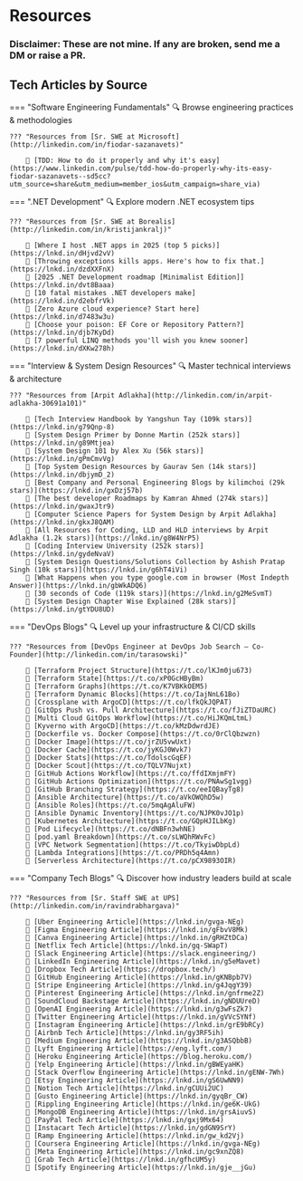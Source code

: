 # Resources

### Disclaimer: These are not mine. If any are broken, send me a DM or raise a PR.

## Tech Articles by Source

=== "Software Engineering Fundamentals"
    🔍 Browse engineering practices & methodologies

    ??? "Resources from [Sr. SWE at Microsoft](http://linkedin.com/in/fiodar-sazanavets)"

        🔹 [TDD: How to do it properly and why it's easy](https://www.linkedin.com/pulse/tdd-how-do-properly-why-its-easy-fiodar-sazanavets--sd5cc?utm_source=share&utm_medium=member_ios&utm_campaign=share_via)


=== ".NET Development"
    🔍 Explore modern .NET ecosystem tips

    ??? "Resources from [Sr. SWE at Borealis](http://linkedin.com/in/kristijankralj)"

        🔹 [Where I host .NET apps in 2025 (top 5 picks)](https://lnkd.in/dHjvd2vV)  
        🔹 [Throwing exceptions kills apps. Here's how to fix that.](https://lnkd.in/dzdXXFnX)  
        🔹 [2025 .NET Development roadmap [Minimalist Edition]](https://lnkd.in/dvt8Baaa)  
        🔹 [10 fatal mistakes .NET developers make](https://lnkd.in/d2ebfrVk)  
        🔹 [Zero Azure cloud experience? Start here](https://lnkd.in/d7483w3u)  
        🔹 [Choose your poison: EF Core or Repository Pattern?](https://lnkd.in/djb7KyDd)  
        🔹 [7 powerful LINQ methods you'll wish you knew sooner](https://lnkd.in/dXKw278h)

=== "Interview & System Design Resources"
    🔍 Master technical interviews & architecture

    ??? "Resources from [Arpit Adlakha](http://linkedin.com/in/arpit-adlakha-30691a101)"

        🔹 [Tech Interview Handbook by Yangshun Tay (109k stars)](https://lnkd.in/g79Qnp-8)  
        🔹 [System Design Primer by Donne Martin (252k stars)](https://lnkd.in/g89Mtjea)  
        🔹 [System Design 101 by Alex Xu (56k stars)](https://lnkd.in/gPmCmvVg)  
        🔹 [Top System Design Resources by Gaurav Sen (14k stars)](https://lnkd.in/dbjymD_2)  
        🔹 [Best Company and Personal Engineering Blogs by kilimchoi (29k stars)](https://lnkd.in/gxDzj57b)  
        🔹 [The best developer Roadmaps by Kamran Ahmed (274k stars)](https://lnkd.in/gwaxJtr9)  
        🔹 [Computer Science Papers for System Design by Arpit Adlakha](https://lnkd.in/gkxJ8QAM)  
        🔹 [All Resources for Coding, LLD and HLD interviews by Arpit Adlakha (1.2k stars)](https://lnkd.in/g8W4NrP5)  
        🔹 [Coding Interview University (252k stars)](https://lnkd.in/gydeNvaV)  
        🔹 [System Design Questions/Solutions Collection by Ashish Pratap Singh (10k stars)](https://lnkd.in/g6hT4iVi)  
        🔹 [What Happens when you type google.com in browser (Most Indepth Answer)](https://lnkd.in/gbWkADQ6)  
        🔹 [30 seconds of Code (119k stars)](https://lnkd.in/g2MeSvmT)  
        🔹 [System Design Chapter Wise Explained (28k stars)](https://lnkd.in/gtYDU8UD)


=== "DevOps Blogs"
    🔍 Level up your infrastructure & CI/CD skills

    ??? "Resources from [DevOps Engineer at DevOps Job Search – Co-Founder](http://linkedin.com/in/tarasowski)"

        🔹 [Terraform Project Structure](https://t.co/lKJm0ju673)  
        🔹 [Terraform State](https://t.co/xP0GcHByBm)  
        🔹 [Terraform Graphs](https://t.co/K7VBKkOEM5)  
        🔹 [Terraform Dynamic Blocks](https://t.co/IajNnL61Bo)  
        🔹 [Crossplane with ArgoCD](https://t.co/lfkQkJQPAT)  
        🔹 [GitOps Push vs. Pull Architecture](https://t.co/fJiZTDaURC)  
        🔹 [Multi Cloud GitOps Workflow](https://t.co/HiJKQmLtmL)  
        🔹 [Kyverno with ArgoCD](https://t.co/kMzDdwrdJE)  
        🔹 [Dockerfile vs. Docker Compose](https://t.co/0rClQbzwzn)  
        🔹 [Docker Image](https://t.co/jrZU5vwUxt)  
        🔹 [Docker Cache](https://t.co/jyKGJ0Wvk7)  
        🔹 [Docker Stats](https://t.co/TdolscGqEF)  
        🔹 [Docker Scout](https://t.co/TQLV7Nujxt)  
        🔹 [GitHub Actions Workflow](https://t.co/ffdIXmjmFY)  
        🔹 [GitHub Actions Optimization](https://t.co/PNAwSg1vgg)  
        🔹 [GitHub Branching Strategy](https://t.co/eeIQBayTg8)  
        🔹 [Ansible Architecture](https://t.co/aVkOWQhD5w)  
        🔹 [Ansible Roles](https://t.co/5mqAgAluFW)  
        🔹 [Ansible Dynamic Inventory](https://t.co/NJPK0vJO1p)  
        🔹 [Kubernetes Architecture](https://t.co/GQpHJILbKg)  
        🔹 [Pod Lifecycle](https://t.co/dNBFn3whNE)  
        🔹 [pod.yaml Breakdown](https://t.co/sLWQhRWvFc)  
        🔹 [VPC Network Segmentation](https://t.co/TkyiwDbpLd)  
        🔹 [Lambda Integrations](https://t.co/PRDh5q4Amn)  
        🔹 [Serverless Architecture](https://t.co/pCX9893OIR)


=== "Company Tech Blogs"
    🔍 Discover how industry leaders build at scale

    ??? "Resources from [Sr. Staff SWE at UPS](http://linkedin.com/in/ravindrabhargava)"

        🔹 [Uber Engineering Article](https://lnkd.in/gvga-NEg)  
        🔹 [Figma Engineering Article](https://lnkd.in/gFbvV8Mk)  
        🔹 [Canva Engineering Article](https://lnkd.in/gRHZtDCa)  
        🔹 [Netflix Tech Article](https://lnkd.in/gq-SWapT)  
        🔹 [Slack Engineering Article](https://slack.engineering/)  
        🔹 [LinkedIn Engineering Article](https://lnkd.in/g5eMavet)  
        🔹 [Dropbox Tech Article](https://dropbox.tech/)  
        🔹 [GitHub Engineering Article](https://lnkd.in/gKNBpb7V)  
        🔹 [Stripe Engineering Article](https://lnkd.in/g4JqgY39)  
        🔹 [Pinterest Engineering Article](https://lnkd.in/gnfrme2Z)  
        🔹 [SoundCloud Backstage Article](https://lnkd.in/gNDUUreD)  
        🔹 [OpenAI Engineering Article](https://lnkd.in/g3wFsZk7)  
        🔹 [Twitter Engineering Article](https://lnkd.in/gVVcSYNf)  
        🔹 [Instagram Engineering Article](https://lnkd.in/grE9bRCy)  
        🔹 [Airbnb Tech Article](https://lnkd.in/gy3RF5ih)  
        🔹 [Medium Engineering Article](https://lnkd.in/g3ASQbbB)  
        🔹 [Lyft Engineering Article](https://eng.lyft.com/)  
        🔹 [Heroku Engineering Article](https://blog.heroku.com/)  
        🔹 [Yelp Engineering Article](https://lnkd.in/gBWEyaHK)  
        🔹 [Stack Overflow Engineering Article](https://lnkd.in/gENW-7Wh)  
        🔹 [Etsy Engineering Article](https://lnkd.in/gS6UwNN9)  
        🔹 [Notion Tech Article](https://lnkd.in/gCUUi2UC)  
        🔹 [Gusto Engineering Article](https://lnkd.in/gyqBr_CW)  
        🔹 [Rippling Engineering Article](https://lnkd.in/ge6K-UkG)  
        🔹 [MongoDB Engineering Article](https://lnkd.in/grsAiuvS)  
        🔹 [PayPal Tech Article](https://lnkd.in/gxj9Mx64)  
        🔹 [Instacart Tech Article](https://lnkd.in/gdGN9SrY)  
        🔹 [Ramp Engineering Article](https://lnkd.in/gw_kd2Vj)  
        🔹 [Coursera Engineering Article](https://lnkd.in/gvga-NEg)  
        🔹 [Meta Engineering Article](https://lnkd.in/gc9xnZQ8)  
        🔹 [Grab Tech Article](https://lnkd.in/gfhcUM5y)  
        🔹 [Spotify Engineering Article](https://lnkd.in/gje__jGu)
